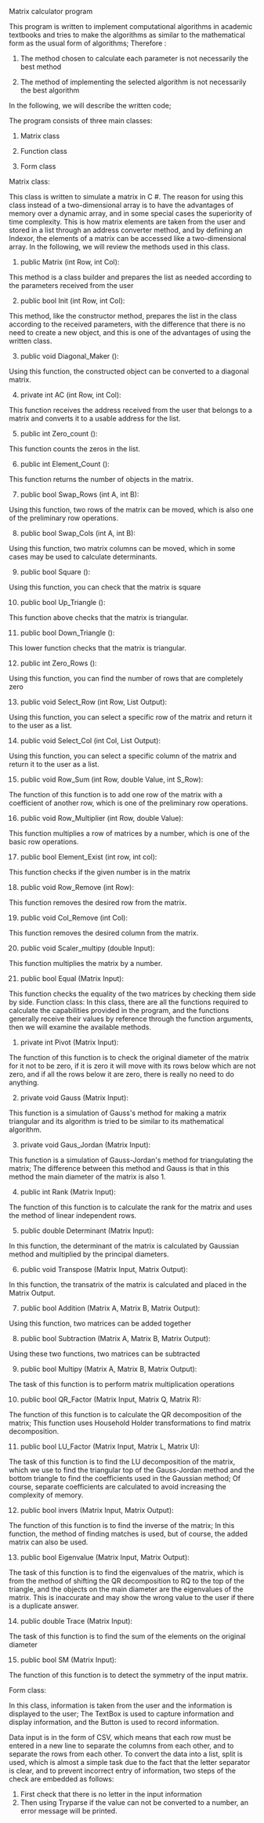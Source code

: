Matrix calculator program

 This program is written to implement computational algorithms in academic textbooks and tries to make the algorithms as similar to the mathematical form as the usual form of algorithms;  Therefore :

 1. The method chosen to calculate each parameter is not necessarily the best method

 2. The method of implementing the selected algorithm is not necessarily the best algorithm

 In the following, we will describe the written code;

 The program consists of three main classes:

 1. Matrix class

 2. Function class

 3. Form class

 Matrix class:

 This class is written to simulate a matrix in C #. The reason for using this class instead of a two-dimensional array is to have the advantages of memory over a dynamic array, and in some special cases the superiority of time complexity.  This is how matrix elements are taken from the user and stored in a list through an address converter method, and by defining an Indexor, the elements of a matrix can be accessed like a two-dimensional array.  In the following, we will review the methods used in this class.

 1. public Matrix (int Row, int Col):

 This method is a class builder and prepares the list as needed according to the parameters received from the user

 2. public bool Init (int Row, int Col):

 This method, like the constructor method, prepares the list in the class according to the received parameters, with the difference that there is no need to create a new object, and this is one of the advantages of using the written class.

 3. public void Diagonal_Maker ():

 Using this function, the constructed object can be converted to a diagonal matrix.

 4. private int AC (int Row, int Col):

 This function receives the address received from the user that belongs to a matrix and converts it to a usable address for the list.

 5. public int Zero_count ():

 This function counts the zeros in the list.

 6. public int Element_Count ():

 This function returns the number of objects in the matrix.

 7. public bool Swap_Rows (int A, int B):

 Using this function, two rows of the matrix can be moved, which is also one of the preliminary row operations.

 8. public bool Swap_Cols (int A, int B):

 Using this function, two matrix columns can be moved, which in some cases may be used to calculate determinants.

 9. public bool Square ():

 Using this function, you can check that the matrix is   square

 10. public bool Up_Triangle ():

 This function above checks that the matrix is   triangular.

 11. public bool Down_Triangle ():

 This lower function checks that the matrix is   triangular.

 12. public int Zero_Rows ():

 Using this function, you can find the number of rows that are completely zero

 13. public void Select_Row (int Row, List <double> Output):

 Using this function, you can select a specific row of the matrix and return it to the user as a list.

 14. public void Select_Col (int Col, List <double> Output):

 Using this function, you can select a specific column of the matrix and return it to the user as a list.

 15. public void Row_Sum (int Row, double Value, int S_Row):

 The function of this function is to add one row of the matrix with a coefficient of another row, which is one of the preliminary row operations.

 16. public void Row_Multiplier (int Row, double Value):

 This function multiplies a row of matrices by a number, which is one of the basic row operations.

 17. public bool Element_Exist (int row, int col):

 This function checks if the given number is in the matrix

 18. public void Row_Remove (int Row):

 This function removes the desired row from the matrix.

 19. public void Col_Remove (int Col):

 This function removes the desired column from the matrix.

 20. public void Scaler_multipy (double Input):

 This function multiplies the matrix by a number.

 21. public bool Equal (Matrix Input):

 This function checks the equality of the two matrices by checking them side by side.
Function class:
In this class, there are all the functions required to calculate the capabilities provided in the program, and the functions generally receive their values   by reference through the function arguments, then we will examine the available methods.

 1. private int Pivot (Matrix Input):

 The function of this function is to check the original diameter of the matrix for it not to be zero, if it is zero it will move with its rows below which are not zero, and if all the rows below it are zero, there is really no need to do anything.

 2. private void Gauss (Matrix Input):

 This function is a simulation of Gauss's method for making a matrix triangular and its algorithm is tried to be similar to its mathematical algorithm.

 3. private void Gaus_Jordan (Matrix Input):

 This function is a simulation of Gauss-Jordan's method for triangulating the matrix;  The difference between this method and Gauss is that in this method the main diameter of the matrix is   also 1.

 4. public int Rank (Matrix Input):

 The function of this function is to calculate the rank for the matrix and uses the method of linear independent rows.

 5. public double Determinant (Matrix Input):

 In this function, the determinant of the matrix is   calculated by Gaussian method and multiplied by the principal diameters.

 6. public void Transpose (Matrix Input, Matrix Output):

 In this function, the transatrix of the matrix is   calculated and placed in the Matrix Output.

 7. public bool Addition (Matrix A, Matrix B, Matrix Output):

 Using this function, two matrices can be added together

 8. public bool Subtraction (Matrix A, Matrix B, Matrix Output):

 Using these two functions, two matrices can be subtracted

 9. public bool Multipy (Matrix A, Matrix B, Matrix Output):

 The task of this function is to perform matrix multiplication operations

 10. public bool QR_Factor (Matrix Input, Matrix Q, Matrix R):

 The function of this function is to calculate the QR decomposition of the matrix;  This function uses Household Holder transformations to find matrix decomposition.

 11. public bool LU_Factor (Matrix Input, Matrix L, Matrix U):

 The task of this function is to find the LU decomposition of the matrix, which we use to find the triangular top of the Gauss-Jordan method and the bottom triangle to find the coefficients used in the Gaussian method;  Of course, separate coefficients are calculated to avoid increasing the complexity of memory.

 12. public bool invers (Matrix Input, Matrix Output):

 

 The function of this function is to find the inverse of the matrix;  In this function, the method of finding matches is used, but of course, the added matrix can also be used.

 13. public bool Eigenvalue (Matrix Input, Matrix Output):

 The task of this function is to find the eigenvalues   of the matrix, which is from the method of shifting the QR decomposition to RQ to the top of the triangle, and the objects on the main diameter are the eigenvalues   of the matrix.  This is inaccurate and may show the wrong value to the user if there is a duplicate answer.

 14. public double Trace (Matrix Input):

 The task of this function is to find the sum of the elements on the original diameter

 15. public bool SM (Matrix Input):

 The function of this function is to detect the symmetry of the input matrix.



 Form class:

In this class, information is taken from the user and the information is displayed to the user;  The TextBox is used to capture information and display information, and the Button is used to record information.

 Data input is in the form of CSV, which means that each row must be entered in a new line to separate the columns from each other, and to separate the rows from each other.  To convert the data into a list, split is used, which is almost a simple task due to the fact that the letter separator is clear, and to prevent incorrect entry of information, two steps of the check are embedded as follows:

 1. First check that there is no letter in the input information
 2. Then using Tryparse if the value can not be converted to a number, an error message will be printed.
